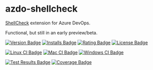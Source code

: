 # azdo-shellcheck
[ShellCheck][shellcheck-repo] extension for Azure DevOps.  

Functional, but still in an early preview/beta.   

[![Version Badge][version-badge]][ext-url]
[![Installs Badge][installs-badge]][ext-url]
[![Rating Badge][rating-badge]][ext-url]
[![License Badge][license-badge]][license-url]

[![Linux CI Badge][linux-ci-badge]][linux-ci-url]
[![Mac CI Badge][mac-ci-badge]][mac-ci-url]
[![Windows CI Badge][windows-ci-badge]][windows-ci-url]  

[![Test Results Badge][tests-badge]][tests-url]
[![Coverage Badge][coverage-badge]][coverage-url]

[installs-badge]: https://img.shields.io/visual-studio-marketplace/azure-devops/installs/total/swellaby.shellcheck.svg?style=flat-square
[version-badge]: https://img.shields.io/vscode-marketplace/v/swellaby.shellcheck.svg?style=flat-square&label=marketplace
[rating-badge]: https://img.shields.io/vscode-marketplace/r/swellaby.shellcheck.svg?style=flat-square
[ext-url]: https://marketplace.visualstudio.com/items?itemName=swellaby.shellcheck
[license-url]: ./LICENSE
[license-badge]: https://img.shields.io/github/license/swellaby/azdo-shellcheck.svg?style=flat-square&color=blue
[downloads-badge]: https://img.shields.io/crates/d/rusty-hook.svg?style=flat-square
[linux-ci-badge]: https://img.shields.io/azure-devops/build/swellaby/opensource/58/master.svg?label=linux%20build&style=flat-square
[linux-ci-url]: https://dev.azure.com/swellaby/OpenSource/_build/latest?definitionId=58
[mac-ci-badge]: https://img.shields.io/azure-devops/build/swellaby/opensource/59/master.svg?label=mac%20build&style=flat-square
[mac-ci-url]: https://dev.azure.com/swellaby/OpenSource/_build/latest?definitionId=59
[windows-ci-badge]: https://img.shields.io/azure-devops/build/swellaby/opensource/60/master.svg?label=windows%20build&style=flat-square
[windows-ci-url]: https://dev.azure.com/swellaby/OpenSource/_build/latest?definitionId=60
[coverage-badge]: https://img.shields.io/azure-devops/coverage/swellaby/opensource/58/master.svg?style=flat-square
[coverage-url]: https://codecov.io/gh/swellaby/azdo-shellcheck/branch/master
[tests-badge]: https://img.shields.io/azure-devops/tests/swellaby/opensource/58/master.svg?label=unit%20tests&style=flat-square
[tests-url]: https://dev.azure.com/swellaby/OpenSource/_build/latest?definitionId=58&view=ms.vss-test-web.build-test-results-tab
[shellcheck-repo]: https://github.com/koalaman/shellcheck
[contributing]: .github/CONTRIBUTING.md
